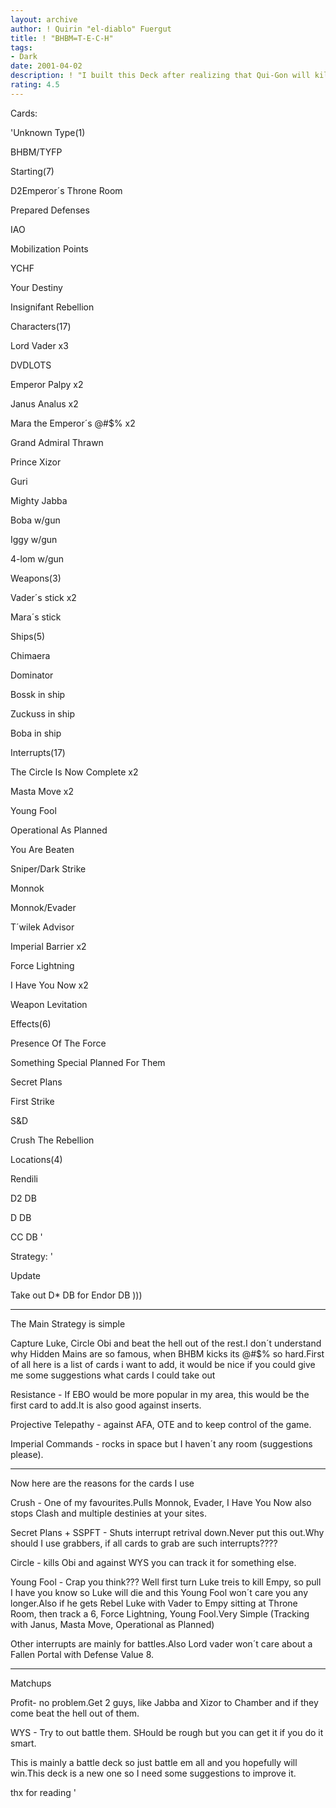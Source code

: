 ```yaml
---
layout: archive
author: ! Quirin "el-diablo" Fuergut
title: ! "BHBM=T-E-C-H"
tags:
- Dark
date: 2001-04-02
description: ! "I built this Deck after realizing that Qui-Gon will kill HD.You may think just duel with Maul but that´s none epic so HD is gone :-(("
rating: 4.5
---
```

Cards: 

'Unknown Type(1)

BHBM/TYFP


Starting(7)

D2Emperor´s Throne Room

Prepared Defenses

IAO 

Mobilization Points

YCHF

Your Destiny

Insignifant Rebellion


Characters(17)

Lord Vader x3

DVDLOTS

Emperor Palpy x2

Janus Analus x2

Mara the Emperor´s @#$% x2

Grand Admiral Thrawn

Prince Xizor

Guri

Mighty Jabba

Boba w/gun

Iggy w/gun

4-lom w/gun


Weapons(3)

Vader´s stick x2

Mara´s stick


Ships(5)

Chimaera

Dominator

Bossk in ship

Zuckuss in ship

Boba in ship


Interrupts(17)

The Circle Is Now Complete x2

Masta Move x2

Young Fool

Operational As Planned

You Are Beaten

Sniper/Dark Strike

Monnok

Monnok/Evader

T´wilek Advisor

Imperial Barrier x2

Force Lightning

I Have You Now x2

Weapon Levitation


Effects(6)

Presence Of The Force

Something Special Planned For Them

Secret Plans

First Strike 

S&D

Crush The Rebellion


Locations(4)

Rendili

D2 DB

D DB

CC DB '

Strategy: '

Update

Take out D* DB for Endor DB )))

------------------------------------------------------------

The Main Strategy is simple

Capture Luke, Circle Obi and beat the hell out of the rest.I don´t understand why Hidden Mains are so famous, when BHBM kicks its @#$% so hard.First of all here is a list of cards i want to add, it would be nice if you could give me some suggestions what cards I could take out


Resistance - If EBO would be more popular in my area, this would be the first card to add.It is also good against inserts.


Projective Telepathy - against AFA, OTE and to keep control of the game.


Imperial Commands - rocks in space but I haven´t any room (suggestions please).

--------------------------------------------------

Now here are the reasons for the cards I use


Crush - One of my favourites.Pulls Monnok, Evader, I Have You Now also stops Clash and multiple destinies at your sites.


Secret Plans + SSPFT - Shuts interrupt retrival down.Never put this out.Why should I use grabbers, if all cards to grab are such interrupts????


Circle - kills Obi and against WYS you can track it for something else.


Young Fool - Crap you think??? Well first turn Luke treis to kill Empy, so pull I have you know so Luke will die and this Young Fool won´t care you any longer.Also if he gets Rebel Luke with Vader to Empy sitting at Throne Room, then track a 6, Force Lightning, Young Fool.Very Simple (Tracking with Janus, Masta Move, Operational as Planned)


Other interrupts are mainly for battles.Also Lord vader won´t care about a Fallen Portal with Defense Value 8.

--------------------------------------------------

Matchups


Profit- no problem.Get 2 guys, like Jabba and Xizor to Chamber and if they come beat the hell out of them.


WYS - Try to out battle them. SHould be rough but you can get it if you do it smart.


This is mainly a battle deck so just battle em all and you hopefully will win.This deck is a new one so I need some suggestions to improve it.

thx for reading  '